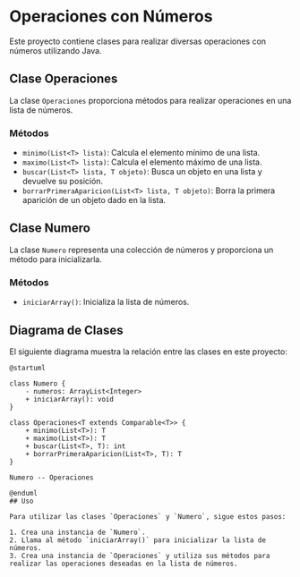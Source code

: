 # Operaciones con Números

Este proyecto contiene clases para realizar diversas operaciones con números utilizando Java.

## Clase Operaciones

La clase `Operaciones` proporciona métodos para realizar operaciones en una lista de números.

### Métodos

- `minimo(List<T> lista)`: Calcula el elemento mínimo de una lista.
- `maximo(List<T> lista)`: Calcula el elemento máximo de una lista.
- `buscar(List<T> lista, T objeto)`: Busca un objeto en una lista y devuelve su posición.
- `borrarPrimeraAparicion(List<T> lista, T objeto)`: Borra la primera aparición de un objeto dado en la lista.

## Clase Numero

La clase `Numero` representa una colección de números y proporciona un método para inicializarla.

### Métodos

- `iniciarArray()`: Inicializa la lista de números.

## Diagrama de Clases

El siguiente diagrama muestra la relación entre las clases en este proyecto:
```plantuml
@startuml

class Numero {
    - numeros: ArrayList<Integer>
    + iniciarArray(): void
}

class Operaciones<T extends Comparable<T>> {
    + minimo(List<T>): T
    + maximo(List<T>): T
    + buscar(List<T>, T): int
    + borrarPrimeraAparicion(List<T>, T): T
}

Numero -- Operaciones

@enduml
## Uso

Para utilizar las clases `Operaciones` y `Numero`, sigue estos pasos:

1. Crea una instancia de `Numero`.
2. Llama al método `iniciarArray()` para inicializar la lista de números.
3. Crea una instancia de `Operaciones` y utiliza sus métodos para realizar las operaciones deseadas en la lista de números.


